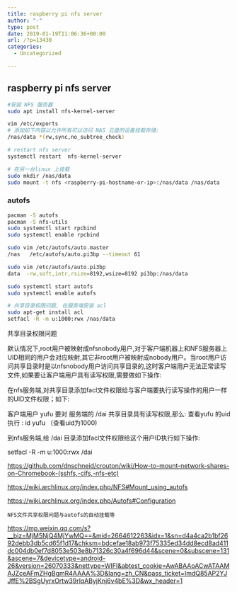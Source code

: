 ```yaml
---
title: raspberry pi nfs server
author: "-"
type: post
date: 2019-01-19T11:06:36+00:00
url: /?p=13430
categories:
  - Uncategorized

---
```

## raspberry pi nfs server
```bash
#安装 NFS 服务器
sudo apt install nfs-kernel-server

vim /etc/exports
# 添加如下内容以允许所有可以访问 NAS 云盘的设备挂载存储: 
/nas/data *(rw,sync,no_subtree_check)

# restart nfs server
systemctl restart  nfs-kernel-server

# 在另一台linux 上挂载
sudo mkdir /nas/data
sudo mount -t nfs <raspberry-pi-hostname-or-ip>:/nas/data /nas/data
```

### autofs

```bash
pacman -S autofs
pacman -S nfs-utils
sudo systemctl start rpcbind
sudo systemctl enable rpcbind

sudo vim /etc/autofs/auto.master
/nas   /etc/autofs/auto.pi3bp --timeout 61

sudo vim /etc/autofs/auto.pi3bp
data  -rw,soft,intr,rsize=8192,wsize=8192 pi3bp:/nas/data

sudo systemctl start autofs
sudo systemctl enable autofs

# 共享目录权限问题, 在服务端安装 acl
sudo apt-get install acl
setfacl -R -m u:1000:rwx /nas/data

```

共享目录权限问题
  
默认情况下,root用户被映射成nfsnobody用户,对于客户端机器上和NFS服务器上UID相同的用户会对应映射,其它非root用户被映射成nobody用户。当root用户访问共享目录时是以nfsnobody用户访问共享目录的,这时客户端用户无法正常读写文件,如果要让客户端用户具有读写权限,需要做如下操作: 

在nfs服务端,对共享目录添加facl文件权限给与客户端要执行读写操作的用户一样的UID文件权限；如下: 
  
客户端用户 yufu 要对 服务端的 /dai 共享目录具有读写权限,那么: 查看yufu 的uid 执行 :  id yufu （查看uid为1000) 

到nfs服务端,给 /dai 目录添加facl文件权限给这个用户ID执行如下操作: 
   
setfacl -R -m u:1000:rwx /dai

https://github.com/dnschneid/crouton/wiki/How-to-mount-network-shares-on-Chromebook-(sshfs,-cifs,-nfs-etc)

https://wiki.archlinux.org/index.php/NFS#Mount_using_autofs
  
https://wiki.archlinux.org/index.php/Autofs#Configuration


  
    NFS文件共享权限问题与autofs的自动挂载等
  



  
https://mp.weixin.qq.com/s?__biz=MjM5NjQ4MjYwMQ==&mid=2664612263&idx=1&sn=d4a4ca2b1bf2692debb3db5cd65f1d17&chksm=bdcefae18ab973f75335ed34dd8ecd8ad411dc004db0ef7d8053e503e8b71326c30a4f696d44&scene=0&subscene=131&ascene=7&devicetype=android-26&version=26070333&nettype=WIFI&abtest_cookie=AwABAAoACwATAAMAJZceAFmZHgBgmR4AAAA%3D&lang=zh_CN&pass_ticket=ImdQ85AP2YJJffE%2BSgUyrxOrtw39rlqAByjKnj6v4bE%3D&wx_header=1